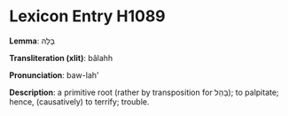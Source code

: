 # Lexicon Entry H1089

**Lemma**: בָּלַהּ

**Transliteration (xlit)**: bâlahh

**Pronunciation**: baw-lah'

**Description**:
a primitive root (rather by transposition for בָּהַל); to palpitate; hence, (causatively) to terrify; trouble.
